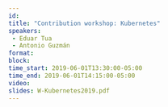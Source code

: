 ```yaml
---
id: 
title: "Contribution workshop: Kubernetes"
speakers:
 - Eduar Tua
 - Antonio Guzmán
format: 
block:
time_start: 2019-06-01T13:30:00-05:00
time_end: 2019-06-01T14:15:00-05:00
video:
slides: W-Kubernetes2019.pdf
---
```


